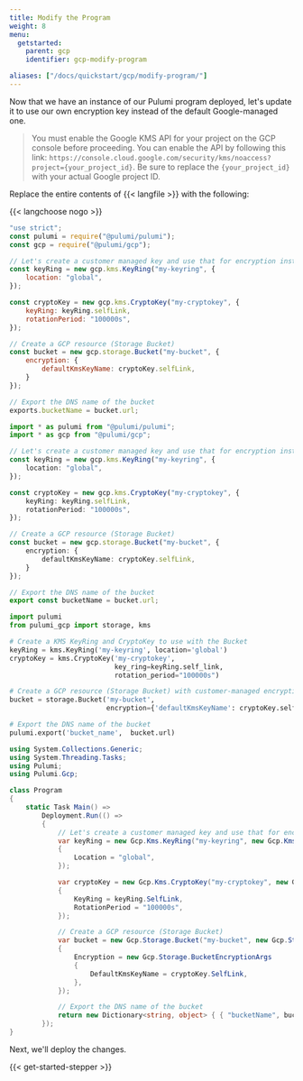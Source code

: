 ```yaml
---
title: Modify the Program
weight: 8
menu:
  getstarted:
    parent: gcp
    identifier: gcp-modify-program

aliases: ["/docs/quickstart/gcp/modify-program/"]
---
```


Now that we have an instance of our Pulumi program deployed, let's update it to use our own encryption key instead of the default Google-managed one.

> You must enable the Google KMS API for your project on the GCP console before proceeding. You can enable the API by following this link: `https://console.cloud.google.com/security/kms/noaccess?project={your_project_id}`. Be sure to replace the `{your_project_id}` with your actual Google project ID.

Replace the entire contents of {{< langfile >}} with the following:

{{< langchoose nogo >}}

```javascript
"use strict";
const pulumi = require("@pulumi/pulumi");
const gcp = require("@pulumi/gcp");

// Let's create a customer managed key and use that for encryption instead of the default Google-managed key.
const keyRing = new gcp.kms.KeyRing("my-keyring", {
    location: "global",
});

const cryptoKey = new gcp.kms.CryptoKey("my-cryptokey", {
    keyRing: keyRing.selfLink,
    rotationPeriod: "100000s",
});

// Create a GCP resource (Storage Bucket)
const bucket = new gcp.storage.Bucket("my-bucket", {
    encryption: {
        defaultKmsKeyName: cryptoKey.selfLink,
    }
});

// Export the DNS name of the bucket
exports.bucketName = bucket.url;
```

```typescript
import * as pulumi from "@pulumi/pulumi";
import * as gcp from "@pulumi/gcp";

// Let's create a customer managed key and use that for encryption instead of the default Google-managed key.
const keyRing = new gcp.kms.KeyRing("my-keyring", {
    location: "global",
});

const cryptoKey = new gcp.kms.CryptoKey("my-cryptokey", {
    keyRing: keyRing.selfLink,
    rotationPeriod: "100000s",
});

// Create a GCP resource (Storage Bucket)
const bucket = new gcp.storage.Bucket("my-bucket", {
    encryption: {
        defaultKmsKeyName: cryptoKey.selfLink,
    }
});

// Export the DNS name of the bucket
export const bucketName = bucket.url;
```

```python
import pulumi
from pulumi_gcp import storage, kms

# Create a KMS KeyRing and CryptoKey to use with the Bucket
keyRing = kms.KeyRing('my-keyring', location='global')
cryptoKey = kms.CryptoKey('my-cryptokey',
                          key_ring=keyRing.self_link,
                          rotation_period="100000s")

# Create a GCP resource (Storage Bucket) with customer-managed encryption key
bucket = storage.Bucket('my-bucket',
                        encryption={'defaultKmsKeyName': cryptoKey.self_link})

# Export the DNS name of the bucket
pulumi.export('bucket_name',  bucket.url)
```

```csharp
using System.Collections.Generic;
using System.Threading.Tasks;
using Pulumi;
using Pulumi.Gcp;

class Program
{
    static Task Main() =>
        Deployment.Run(() =>
        {
            // Let's create a customer managed key and use that for encryption instead of the default Google-managed key.
            var keyRing = new Gcp.Kms.KeyRing("my-keyring", new Gcp.Kms.KeyRingArgs
            {
                Location = "global",
            });

            var cryptoKey = new Gcp.Kms.CryptoKey("my-cryptokey", new Gcp.Kms.CryptoKeyArgs
            {
                KeyRing = keyRing.SelfLink,
                RotationPeriod = "100000s",
            });

            // Create a GCP resource (Storage Bucket)
            var bucket = new Gcp.Storage.Bucket("my-bucket", new Gcp.Storage.BucketArgs
            {
                Encryption = new Gcp.Storage.BucketEncryptionArgs
                {
                    DefaultKmsKeyName = cryptoKey.SelfLink,
                },
            });

            // Export the DNS name of the bucket
            return new Dictionary<string, object> { { "bucketName", bucket.Url } };
        });
}
```

Next, we'll deploy the changes.

{{< get-started-stepper >}}
